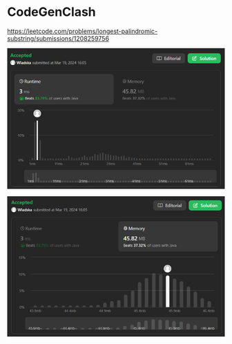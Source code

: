 # CodeGenClash

https://leetcode.com/problems/longest-palindromic-substring/submissions/1208259756

![runtime](./images/leetcodesummary/runtime.png)

![memory](./images/leetcodesummary/memory.png)